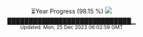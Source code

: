 <p align="center">
⏳Year Progress (98.15 %) <img src="https://file5s.ratemyserver.net/mobs/1062.gif"><br>
█████████████████████████████▁ <br>
<sub>Updated: Mon, 25 Dec 2023 06:02:59 GMT</sub>
</p>

